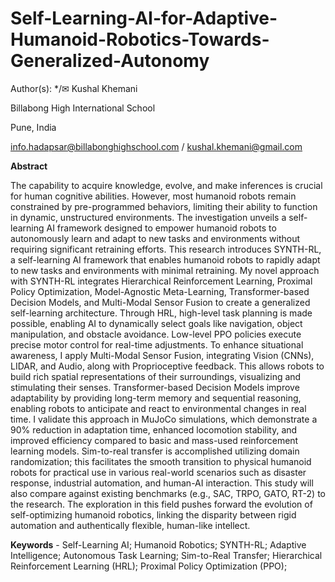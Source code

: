 # Self-Learning-AI-for-Adaptive-Humanoid-Robotics-Towards-Generalized-Autonomy
Author(s):
*/✉ Kushal Khemani

Billabong High International School

Pune, India

info.hadapsar@billabonghighschool.com / kushal.khemani@gmail.com

**Abstract**

The capability to acquire knowledge, evolve, and make inferences is crucial for human cognitive abilities. However, most humanoid robots remain constrained by pre-programmed behaviors, limiting their ability to function in dynamic, unstructured environments. The investigation unveils a self-learning AI framework designed to empower humanoid robots to autonomously learn and adapt to new tasks and environments without requiring significant retraining efforts.   This research introduces SYNTH-RL, a self-learning AI framework that enables humanoid robots to rapidly adapt to new tasks and environments with minimal retraining.
My novel approach with SYNTH-RL integrates Hierarchical Reinforcement Learning, Proximal Policy Optimization, Model-Agnostic Meta-Learning, Transformer-based Decision Models, and Multi-Modal Sensor Fusion to create a generalized self-learning architecture. Through HRL, high-level task planning is made possible, enabling AI to dynamically select goals like navigation, object manipulation, and obstacle avoidance. Low-level PPO policies execute precise motor control for real-time adjustments.
To enhance situational awareness, I apply Multi-Modal Sensor Fusion, integrating Vision (CNNs), LIDAR, and Audio, along with Proprioceptive feedback. This allows robots to build rich spatial representations of their surroundings, visualizing and stimulating their senses. Transformer-based Decision Models improve adaptability by providing long-term memory and sequential reasoning, enabling robots to anticipate and react to environmental changes in real time.
I validate this approach in MuJoCo simulations, which demonstrate a 90% reduction in adaptation time, enhanced locomotion stability, and improved efficiency compared to basic and mass-used reinforcement learning models. Sim-to-real transfer is accomplished utilizing domain randomization; this facilitates the smooth transition to physical humanoid robots for practical use in various real-world scenarios such as disaster response, industrial automation, and human-AI interaction. This study will also compare against existing benchmarks (e.g., SAC, TRPO, GATO, RT-2) to the research.
The exploration in this field pushes forward the evolution of self-optimizing humanoid robotics, linking the disparity between rigid automation and authentically flexible, human-like intellect.

**Keywords** - Self-Learning AI; Humanoid Robotics; SYNTH-RL; Adaptive Intelligence; Autonomous Task Learning; Sim-to-Real Transfer; Hierarchical Reinforcement Learning (HRL); Proximal Policy Optimization (PPO); 
